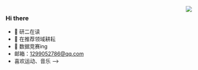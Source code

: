 <img align="right" src="https://github-readme-stats.vercel.app/api?username=JiangNan-Wang&show_icons=true&icon_color=CE1D2D&text_color=718096&bg_color=ffffff&hide_title=true" />

### Hi there 

- 🔭 研二在读
- 🌱 在推荐领域耕耘
- 🤔 数据竞赛ing
-  邮箱：1299052786@qq.com
-  喜欢运动、音乐
-->

<!--
**wangqiang-66/wangqiang-66** is a  _special_  repository because its `README.md` (this file) appears on your GitHub profile.
